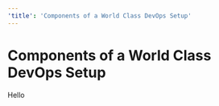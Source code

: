```yaml
---
'title': 'Components of a World Class DevOps Setup'
---
```


# Components of a World Class DevOps Setup

Hello

<!-- ##DOCS-SOURCER-START
{"sourcePlugin":"Local File Copier","hash":"5143e84dc20022df84602824aa730dad"}
##DOCS-SOURCER-END -->
